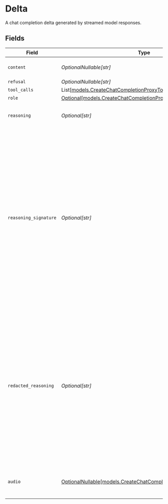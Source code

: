 # Delta

A chat completion delta generated by streamed model responses.


## Fields

| Field                                                                                                                                                                                                                                                                                                                           | Type                                                                                                                                                                                                                                                                                                                            | Required                                                                                                                                                                                                                                                                                                                        | Description                                                                                                                                                                                                                                                                                                                     |
| ------------------------------------------------------------------------------------------------------------------------------------------------------------------------------------------------------------------------------------------------------------------------------------------------------------------------------- | ------------------------------------------------------------------------------------------------------------------------------------------------------------------------------------------------------------------------------------------------------------------------------------------------------------------------------- | ------------------------------------------------------------------------------------------------------------------------------------------------------------------------------------------------------------------------------------------------------------------------------------------------------------------------------- | ------------------------------------------------------------------------------------------------------------------------------------------------------------------------------------------------------------------------------------------------------------------------------------------------------------------------------- |
| `content`                                                                                                                                                                                                                                                                                                                       | *OptionalNullable[str]*                                                                                                                                                                                                                                                                                                         | :heavy_minus_sign:                                                                                                                                                                                                                                                                                                              | The contents of the chunk message.                                                                                                                                                                                                                                                                                              |
| `refusal`                                                                                                                                                                                                                                                                                                                       | *OptionalNullable[str]*                                                                                                                                                                                                                                                                                                         | :heavy_minus_sign:                                                                                                                                                                                                                                                                                                              | N/A                                                                                                                                                                                                                                                                                                                             |
| `tool_calls`                                                                                                                                                                                                                                                                                                                    | List[[models.CreateChatCompletionProxyToolCalls](../models/createchatcompletionproxytoolcalls.md)]                                                                                                                                                                                                                              | :heavy_minus_sign:                                                                                                                                                                                                                                                                                                              | N/A                                                                                                                                                                                                                                                                                                                             |
| `role`                                                                                                                                                                                                                                                                                                                          | [Optional[models.CreateChatCompletionProxyRole]](../models/createchatcompletionproxyrole.md)                                                                                                                                                                                                                                    | :heavy_minus_sign:                                                                                                                                                                                                                                                                                                              | N/A                                                                                                                                                                                                                                                                                                                             |
| `reasoning`                                                                                                                                                                                                                                                                                                                     | *Optional[str]*                                                                                                                                                                                                                                                                                                                 | :heavy_minus_sign:                                                                                                                                                                                                                                                                                                              | Internal thought process of the model                                                                                                                                                                                                                                                                                           |
| `reasoning_signature`                                                                                                                                                                                                                                                                                                           | *Optional[str]*                                                                                                                                                                                                                                                                                                                 | :heavy_minus_sign:                                                                                                                                                                                                                                                                                                              | The signature holds a cryptographic token which verifies that the thinking block was generated by the model, and is verified when thinking is part of a multiturn conversation. This value should not be modified and should always be sent to the API when the reasoning is redacted. Currently only supported by `Anthropic`. |
| `redacted_reasoning`                                                                                                                                                                                                                                                                                                            | *Optional[str]*                                                                                                                                                                                                                                                                                                                 | :heavy_minus_sign:                                                                                                                                                                                                                                                                                                              | Occasionally the model's internal reasoning will be flagged by the safety systems of the provider. When this occurs, the provider will encrypt the reasoning. These redacted reasoning is decrypted when passed back to the API, allowing the model to continue its response without losing context.                            |
| `audio`                                                                                                                                                                                                                                                                                                                         | [OptionalNullable[models.CreateChatCompletionProxyResponseAudio]](../models/createchatcompletionproxyresponseaudio.md)                                                                                                                                                                                                          | :heavy_minus_sign:                                                                                                                                                                                                                                                                                                              | Audio response data in streaming mode.                                                                                                                                                                                                                                                                                          |